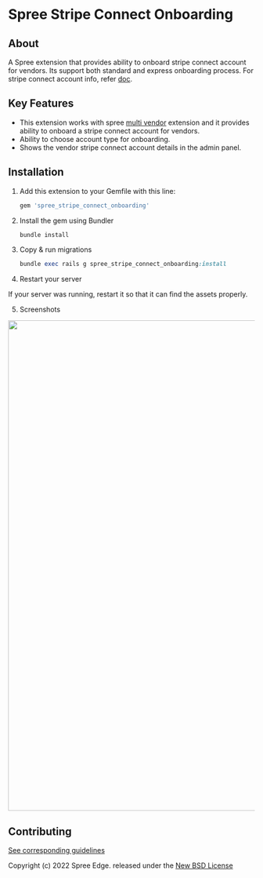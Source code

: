 # **Spree Stripe Connect Onboarding**

## **About**

A Spree extension that provides ability to onboard stripe connect account for vendors. Its support both standard and express onboarding process. 
For stripe connect account info, refer [doc](https://stripe.com/docs/connect/accounts).

## **Key Features**

* This extension works with spree [multi vendor](https://github.com/spree-contrib/spree_multi_vendor) extension and it provides ability to onboard a stripe connect account for vendors.
* Ability to choose account type for onboarding.
* Shows the vendor stripe connect account details in the admin panel.

## **Installation**
1. Add this extension to your Gemfile with this line:

    ```ruby
    gem 'spree_stripe_connect_onboarding'
    ```

2. Install the gem using Bundler

    ```ruby
    bundle install
    ```

3. Copy & run migrations

    ```ruby
    bundle exec rails g spree_stripe_connect_onboarding:install
    ```

4. Restart your server

  If your server was running, restart it so that it can find the assets properly.

5. Screenshots
 <img width="1000px" src="https://user-images.githubusercontent.com/80692612/161536194-2c61a2d1-df8b-4d1e-afa9-350e1a0f5494.png">

## Contributing

[See corresponding guidelines](https://github.com/bluebash-spree-contrib/spree_stripe_connect_onboarding/blob/master/CONTRIBUTING.md)

Copyright (c) 2022 Spree Edge. released under the [New BSD License](https://github.com/spree-edge/spree_stripe_connect_onboarding/blob/master/LICENSE)

